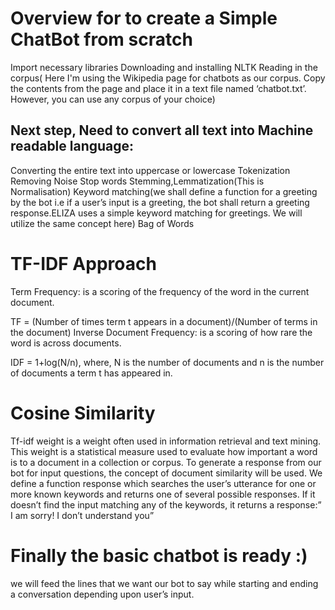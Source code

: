 # Overview for to create a Simple ChatBot from scratch
Import necessary libraries
Downloading and installing NLTK
Reading in the corpus( Here I'm using the Wikipedia page for chatbots as our corpus. Copy the contents from the page and place it in a text file named ‘chatbot.txt’. However, you can use any corpus of your choice)
## Next step, Need to convert all text into Machine readable language:
 Converting the entire text into uppercase or lowercase
Tokenization
Removing Noise 
Stop words
Stemming,Lemmatization(This is Normalisation)
Keyword matching(we shall define a function for a greeting by the bot i.e if a user’s input is a greeting, the bot shall return a greeting response.ELIZA uses a simple keyword matching for greetings. We will utilize the same concept here)
Bag of Words
# TF-IDF Approach
Term Frequency: is a scoring of the frequency of the word in the current document.

TF = (Number of times term t appears in a document)/(Number of terms in the document)
Inverse Document Frequency: is a scoring of how rare the word is across documents.

IDF = 1+log(N/n), where, N is the number of documents and n is the number of documents a term t has appeared in.
# Cosine Similarity
Tf-idf weight is a weight often used in information retrieval and text mining. This weight is a statistical measure used to evaluate how important a word is to a document in a collection or corpus.
To generate a response from our bot for input questions, the concept of document similarity will be used. We define a function response which searches the user’s utterance for one or more known keywords and returns one of several possible responses. If it doesn’t find the input matching any of the keywords, it returns a response:” I am sorry! I don’t understand you”
# Finally the basic chatbot is ready :)
 we will feed the lines that we want our bot to say while starting and ending a conversation depending upon user’s input.
